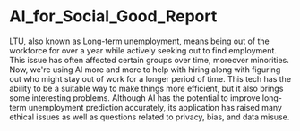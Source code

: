 # AI_for_Social_Good_Report
LTU, also known as Long-term unemployment, means being out of the workforce for
over a year while actively seeking out to find employment. This issue has often affected certain
groups over time, moreover minorities. Now, we're using AI more and more to help with hiring
along with figuring out who might stay out of work for a longer period of time. This tech has the
ability to be a suitable way to make things more efficient, but it also brings some interesting
problems. Although AI has the potential to improve long-term unemployment prediction
accurately, its application has raised many ethical issues as well as questions related to privacy,
bias, and data misuse.
